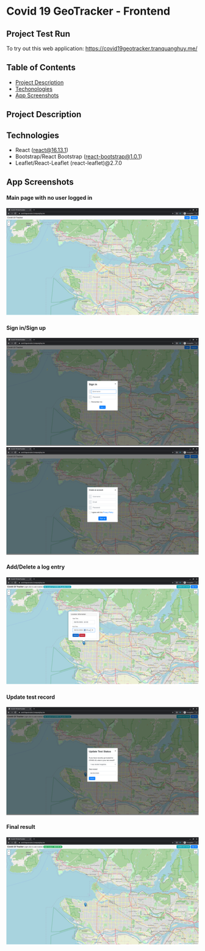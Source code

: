 # Covid 19 GeoTracker - Frontend
## Project Test Run
To try out this web application: https://covid19geotracker.tranquanghuy.me/
## Table of Contents
   * [Project Description](#project-description)
   * [Techonologies](#technologies)
   * [App Screenshots](#app-screenshots)
## Project Description
## Technologies
   * React (react@16.13.1)
   * Bootstrap/React Bootstrap (react-bootstrap@1.0.1)
   * Leaflet/React-Leaflet (react-leaflet)@2.7.0
## App Screenshots
#### Main page with no user logged in
![alter text](https://github.com/dekutran99/covid-19-tracker-fed/blob/master/demo_pics/main_auth_null_false.png)
#### Sign in/Sign up
![alter text](https://github.com/dekutran99/covid-19-tracker-fed/blob/master/demo_pics/signin.png)
![alter text](https://github.com/dekutran99/covid-19-tracker-fed/blob/master/demo_pics/register.png)
#### Add/Delete a log entry
![alter text](https://github.com/dekutran99/covid-19-tracker-fed/blob/master/demo_pics/add_delete_log.png)
#### Update test record
![alter text](https://github.com/dekutran99/covid-19-tracker-fed/blob/master/demo_pics/update_testrecord.png)
#### Final result
![alter text](https://github.com/dekutran99/covid-19-tracker-fed/blob/master/demo_pics/final.png)
